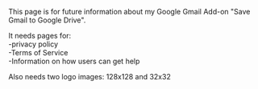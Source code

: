 This page is for future information about my Google Gmail Add-on "Save Gmail to Google Drive".

It needs pages for:<br>
-privacy policy<br>
-Terms of Service<br>
-Information on how users can get help


Also needs two logo images: 128x128 and 32x32
